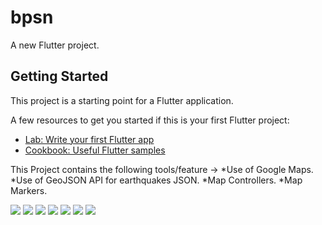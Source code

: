 # bpsn

A new Flutter project.

## Getting Started

This project is a starting point for a Flutter application.

A few resources to get you started if this is your first Flutter project:

- [Lab: Write your first Flutter app](https://docs.flutter.dev/get-started/codelab)
- [Cookbook: Useful Flutter samples](https://docs.flutter.dev/cookbook)

This Project contains the following tools/feature ->
*Use of Google Maps.
*Use  of GeoJSON API for earthquakes JSON.
*Map Controllers.
*Map Markers.

<img src = "https://github.com/Bhanubpsn/Images_for_projects/blob/master/Earthquake/Earthquake.png">

<img src = "https://github.com/Bhanubpsn/Images_for_projects/blob/master/Mental%20Health%20tracker/IMG_20230601_123403.jpg">
<img src = "https://github.com/Bhanubpsn/Images_for_projects/blob/master/Mental%20Health%20tracker/Screenshot_2023-06-01-12-32-02-49_eaff1e1510c4cf2a36a3bc4affbd525b.jpg">
<img src = "https://github.com/Bhanubpsn/Images_for_projects/blob/master/Mental%20Health%20tracker/Screenshot_2023-06-01-12-32-30-44_eaff1e1510c4cf2a36a3bc4affbd525b.jpg">
<img src = "https://github.com/Bhanubpsn/Images_for_projects/blob/master/Mental%20Health%20tracker/Screenshot_2023-06-01-12-32-34-87_eaff1e1510c4cf2a36a3bc4affbd525b.jpg">
<img src = "https://github.com/Bhanubpsn/Images_for_projects/blob/master/Mental%20Health%20tracker/Screenshot_2023-06-01-12-32-47-47_eaff1e1510c4cf2a36a3bc4affbd525b.jpg">
<img src = "https://github.com/Bhanubpsn/Images_for_projects/blob/master/Mental%20Health%20tracker/Screenshot_2023-06-01-12-32-58-21_eaff1e1510c4cf2a36a3bc4affbd525b.jpg">

